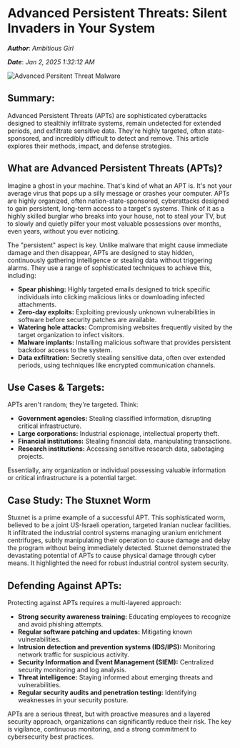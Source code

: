 # Advanced Persistent Threats: Silent Invaders in Your System

***Author***: *Ambitious Girl*

***Date***: *Jan 2, 2025 1:32:12 AM*

![Advanced Persitent Threat Malware](https://www.researchdive.com/images/global-advanced-persistent-threat-protection-market-analysis-1661430653.png)

## Summary:

Advanced Persistent Threats (APTs) are sophisticated cyberattacks designed to stealthily infiltrate systems, remain undetected for extended periods, and exfiltrate sensitive data.  They're highly targeted, often state-sponsored, and incredibly difficult to detect and remove. This article explores their methods, impact, and defense strategies.


## What are Advanced Persistent Threats (APTs)?

Imagine a ghost in your machine.  That's kind of what an APT is. It's not your average virus that pops up a silly message or crashes your computer. APTs are highly organized, often nation-state-sponsored, cyberattacks designed to gain persistent, long-term access to a target's systems.  Think of it as a highly skilled burglar who breaks into your house, not to steal your TV, but to slowly and quietly pilfer your most valuable possessions over months, even years, without you ever noticing.

The "persistent" aspect is key.  Unlike malware that might cause immediate damage and then disappear, APTs are designed to stay hidden, continuously gathering intelligence or stealing data without triggering alarms.  They use a range of sophisticated techniques to achieve this, including:

* **Spear phishing:** Highly targeted emails designed to trick specific individuals into clicking malicious links or downloading infected attachments.
* **Zero-day exploits:**  Exploiting previously unknown vulnerabilities in software before security patches are available.
* **Watering hole attacks:** Compromising websites frequently visited by the target organization to infect visitors.
* **Malware implants:**  Installing malicious software that provides persistent backdoor access to the system.
* **Data exfiltration:**  Secretly stealing sensitive data, often over extended periods, using techniques like encrypted communication channels.


## Use Cases & Targets:

APTs aren't random; they're targeted.  Think:

* **Government agencies:**  Stealing classified information, disrupting critical infrastructure.
* **Large corporations:**  Industrial espionage, intellectual property theft.
* **Financial institutions:**  Stealing financial data, manipulating transactions.
* **Research institutions:**  Accessing sensitive research data, sabotaging projects.

Essentially, any organization or individual possessing valuable information or critical infrastructure is a potential target.


## Case Study: The Stuxnet Worm

Stuxnet is a prime example of a successful APT. This sophisticated worm, believed to be a joint US-Israeli operation, targeted Iranian nuclear facilities. It infiltrated the industrial control systems managing uranium enrichment centrifuges, subtly manipulating their operation to cause damage and delay the program without being immediately detected.  Stuxnet demonstrated the devastating potential of APTs to cause physical damage through cyber means.  It highlighted the need for robust industrial control system security.


## Defending Against APTs:

Protecting against APTs requires a multi-layered approach:

* **Strong security awareness training:** Educating employees to recognize and avoid phishing attempts.
* **Regular software patching and updates:**  Mitigating known vulnerabilities.
* **Intrusion detection and prevention systems (IDS/IPS):** Monitoring network traffic for suspicious activity.
* **Security Information and Event Management (SIEM):**  Centralized security monitoring and log analysis.
* **Threat intelligence:** Staying informed about emerging threats and vulnerabilities.
* **Regular security audits and penetration testing:** Identifying weaknesses in your security posture.

APTs are a serious threat, but with proactive measures and a layered security approach, organizations can significantly reduce their risk.  The key is vigilance, continuous monitoring, and a strong commitment to cybersecurity best practices.